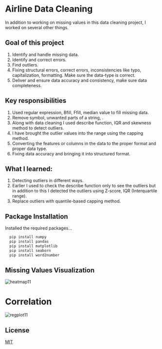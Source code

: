 
# Airline Data Cleaning

In addition to working on missing values ​​in this data cleaning project, I worked on several other things. 

## Goal of this project
1. Identify and handle missing data.
2. Identify and correct errors.
3. Find outliers.
4. Fixing structural errors, correct errors, inconsistencies like typo, capitalization, formatting. Make sure the data-type is correct.
5. Deliver and ensure data accuracy and consistency, make sure data completeness.


## Key responsibilities

1. Used regular expression, Bfill, Ffill, median value to fill missing data. 
2. Remove symbol, unwanted parts of a string, .
2. Along with data cleaning I used describe function, IQR and skewness method to detect outliers.
3. I have brought the outlier values into the range using the capping method.
4. Converting the features or columns in the data to the proper format and proper data type.
5. Fixing data accuracy and bringing it into structured format.


## What I learned:
1. Detecting outliers in different ways.
2. Earlier I used to check the describe function only to see the outliers but in addition to this I detected the outliers using Z-score, IQR (Interquartile range).
3. Replace outliers with quantile-based capping method. 

## Package Installation 

Installed the required packages... 

```bash
  pip install numpy
  pip install pandas
  pip install matplotlib
  pip install seaborn
  pip install word2number
```

## Missing Values Visualization
![heatmap11](https://user-images.githubusercontent.com/101876451/224700916-1748bb2d-13a3-4cc7-b389-95812d7a0290.png)

# Correlation
![regplot11](https://user-images.githubusercontent.com/101876451/224704453-68f88042-b6ca-4e6d-90ab-8344e98c3e7e.png)



## License

[MIT](https://choosealicense.com/licenses/mit/)


